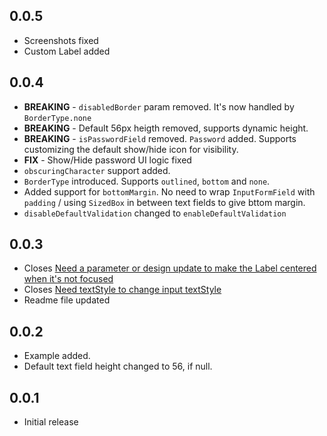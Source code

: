 ## 0.0.5
* Screenshots fixed
* Custom Label added

## 0.0.4

* **BREAKING** - `disabledBorder` param removed. It's now handled by `BorderType.none`
* **BREAKING** - Default 56px heigth removed, supports dynamic height.
* **BREAKING** - `isPasswordField` removed. `Password` added. Supports customizing the default show/hide icon for visibility.
* **FIX** - Show/Hide password UI logic fixed
* `obscuringCharacter` support added.
* `BorderType` introduced. Supports `outlined`, `bottom` and `none`.
* Added support for `bottomMargin`. No need to wrap `InputFormField` with  `padding` / using `SizedBox` in between text fields to give bttom margin.
* `disableDefaultValidation` changed to `enableDefaultValidation`

## 0.0.3

* Closes [Need a parameter or design update to make the Label centered when it's not focused
](https://github.com/dinurymomshad/input_form_field/issues/4)
* Closes [Need textStyle to change input textStyle
](https://github.com/dinurymomshad/input_form_field/issues/3)
* Readme file updated

## 0.0.2

* Example added.
* Default text field height changed to 56, if null.

## 0.0.1

* Initial release
